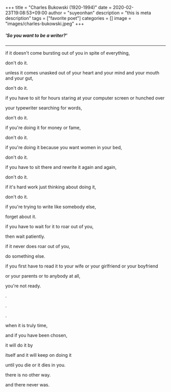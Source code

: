 +++
title = "Charles Bukowski      (1920-1994)"
date = 2020-02-23T19:08:53+09:00
author =  "suyeonhan"
description = "this is meta description"
tags = ["favorite poet"]
categories = []
image = "images/charles-bukowski.jpeg"
+++

##### _'So you want to be a writer?_' 

---------

if it doesn't come bursting out of you in spite of everything,   

don't do it.   

unless it comes unasked out of your heart and your mind and your mouth and your gut,   

don't do it.   

if you have to sit for hours staring at your computer screen or hunched over    

your typewriter searching for words,   

don't do it.    

if you're doing it for money or fame,   

don't do it.   

if you're doing it because you want women in your bed,   

don't do it.   

if you have to sit there and rewrite it again and again,   

don't do it.   

if it's hard work just thinking about doing it,   

don't do it.   

if you're trying to write like somebody else,   

forget about it.   

if you have to wait for it to roar out of you,    

then wait patiently.   

if it never does roar out of you,   

do something else.

if you first have to read it to your wife or your girlfriend or your boyfriend   

or your parents or to anybody at all,   

you're not ready.   

.   

.   

.   

when it is truly time,   

and if you have been chosen,   

it will do it by   

itself and it will keep on doing it   

until you die or it dies in you.   

there is no other way.   

and there never was.

